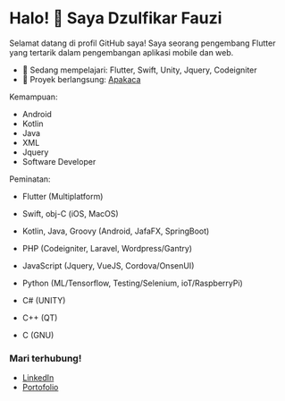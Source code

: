 # Halo! 👋 Saya Dzulfikar Fauzi

Selamat datang di profil GitHub saya! Saya seorang pengembang Flutter yang tertarik dalam pengembangan aplikasi mobile dan web.

- 🌱 Sedang mempelajari: Flutter, Swift, Unity, Jquery, Codeigniter
- 🚀 Proyek berlangsung: [Apakaca](https://github.com/dzulfikar68/apakaca)

Kemampuan:
- Android
- Kotlin
- Java
- XML
- Jquery
- Software Developer

Peminatan:
- Flutter (Multiplatform)
- Swift, obj-C (iOS, MacOS)
- Kotlin, Java, Groovy (Android, JafaFX, SpringBoot)

- PHP (Codeigniter, Laravel, Wordpress/Gantry)
- JavaScript (Jquery, VueJS, Cordova/OnsenUI)
- Python (ML/Tensorflow, Testing/Selenium, ioT/RaspberryPi)

- C# (UNITY)
- C++ (QT)
- C (GNU)

### Mari terhubung!
- [LinkedIn](https://linkedin.com/in/dzulfikar68)
- [Portofolio](https://dzulfikar68.github.io)
